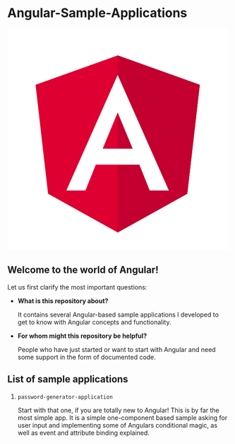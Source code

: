 # Angular-Sample-Applications

![alt text][logo]

## Welcome to the world of Angular!

Let us first clarify the most important questions:

- **What is this repository about?**

    It contains several Angular-based sample applications I developed to get to know with Angular concepts and functionality.

- **For whom might this repository be helpful?**

    People who have just started or want to start with Angular and need some support in the form of documented code.

## List of sample applications

1. `password-generator-application`

    Start with that one, if you are totally new to Angular! This is by far the most simple app. It is a simple one-component based sample asking for user input and implementing some of Angulars conditional magic, as well as event and attribute binding explained.


[logo]: angular.svg